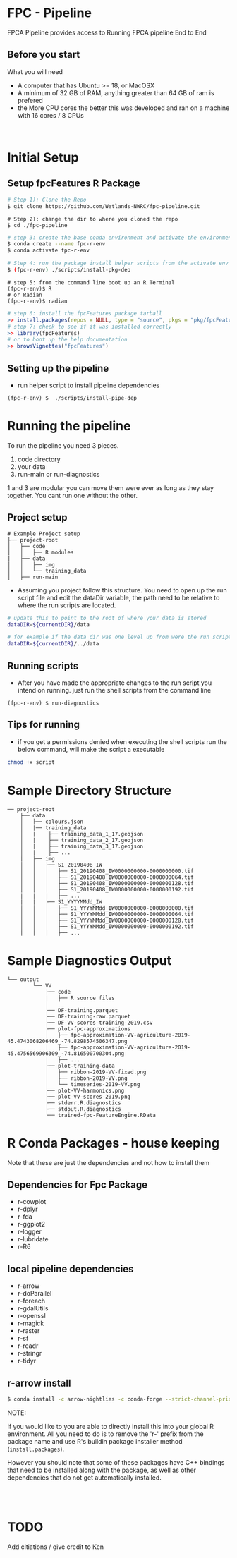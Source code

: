 # FPC - Pipeline
FPCA Pipeline provides access to Running FPCA pipeline End to End

## Before you start
What you will need 
- A computer that has Ubuntu >= 18, or MacOSX 
- A minimum of 32 GB of RAM, anything greater than 64 GB of ram is prefered
- the More CPU cores the better this was developed and ran on a machine with 16 cores / 8 CPUs  
<br>

# Initial Setup
## Setup fpcFeatures R Package
 
```sh
# Step 1): Clone the Repo
$ git clone https://github.com/Wetlands-NWRC/fpc-pipeline.git
```

```shell
# Step 2): change the dir to where you cloned the repo
$ cd ./fpc-pipeline
```

```sh
# step 3: create the base conda environment and activate the environment
$ conda create --name fpc-r-env
$ conda activate fpc-r-env
```
```sh
# Step 4: run the package install helper scripts from the activate env
$ (fpc-r-env) ./scripts/install-pkg-dep
```
```shell
# step 5: from the command line boot up an R Terminal
(fpc-r-env)$ R
# or Radian
(fpc-r-env)$ radian
```
```R
# step 6: install the fpcFeatures package tarball
>> install.packages(repos = NULL, type = "source", pkgs = "pkg/fpcFeatures_0.0.0.0001.tar.gz" )
# step 7: check to see if it was installed correctly
>> library(fpcFeatures)
# or to boot up the help documentation
>> browsVignettes("fpcFeatures")
```

## Setting up the pipeline
- run helper script to install pipeline dependencies
```commandline 
(fpc-r-env) $  ./scripts/install-pipe-dep
```
# Running the pipeline
To run the pipeline you need 3 pieces. 

1. code directory
2. your data
3. run-main or run-diagnostics

1 and 3 are modular you can move them were ever as long as they stay together. You cant run one without the other.

## Project setup
```
# Example Project setup
├── project-root
│   ├── code
│   │   ├── R modules
|   ├── data
│   │   ├── img
│   │   └── training_data
│   ├── run-main
```
- Assuming you project follow this structure. You need to open up the run script file and edit the dataDir variable, the path need to be relative to where the run scripts are located. 
```sh
# update this to point to the root of where your data is stored
dataDIR=${currentDIR}/data

# for example if the data dir was one level up from were the run scripts are it would look like this
dataDIR=${currentDIR}/../data
```
## Running scripts
- After you have made the appropriate changes to the run script you intend on running. just run the shell scripts from the command line
```commandline
(fpc-r-env) $ run-diagnostics
```

## Tips for running
- if you get a permissions denied when executing the shell scripts run the below command, will make the script a executable
```sh
chmod +x script
```


# Sample Directory Structure
```
── project-root
    ├── data
    │   ├── colours.json
    │   |── training_data
    │   |    ├── training_data_1_17.geojson
    │   |    ├── training_data_2_17.geojson
    │   |    ├── training_data_3_17.geojson
    │   |    ├── ...
    |   ├── img
    │   │   ├── S1_20190408_IW
    │   │   │   ├── S1_20190408_IW0000000000-0000000000.tif
    │   │   │   ├── S1_20190408_IW0000000000-0000000064.tif
    │   │   │   ├── S1_20190408_IW0000000000-0000000128.tif
    │   │   │   ├── S1_20190408_IW0000000000-0000000192.tif
    |   |   |   ├── ...
    |   |   ├── S1_YYYYMMdd_IW
    │   │   │   ├── S1_YYYYMMdd_IW0000000000-0000000000.tif
    │   │   │   ├── S1_YYYYMMdd_IW0000000000-0000000064.tif
    │   │   │   ├── S1_YYYYMMdd_IW0000000000-0000000128.tif
    │   │   │   ├── S1_YYYYMMdd_IW0000000000-0000000192.tif
    |   |   |   ├── ...   
``` 

# Sample Diagnostics Output 
```
└── output
        └── VV
            ├── code
            |   ├── R source files
            │   
            ├── DF-training.parquet
            ├── DF-training-raw.parquet
            ├── DF-VV-scores-training-2019.csv
            ├── plot-fpc-approximations
            │   ├── fpc-approximation-VV-agriculture-2019-45.4743068206469_-74.8298574506347.png
            │   ├── fpc-approximation-VV-agriculture-2019-45.4756569906309_-74.816500700304.png
            │   ├── ...
            ├── plot-training-data
            │   ├── ribbon-2019-VV-fixed.png
            │   ├── ribbon-2019-VV.png
            │   └── timeseries-2019-VV.png
            ├── plot-VV-harmonics.png
            ├── plot-VV-scores-2019.png
            ├── stderr.R.diagnostics
            ├── stdout.R.diagnostics
            └── trained-fpc-FeatureEngine.RData

```

# R Conda Packages - house keeping
Note that these are just the dependencies and not how to install them
## Dependencies for Fpc Package
- r-cowplot
- r-dplyr
- r-fda
- r-ggplot2
- r-logger
- r-lubridate
- r-R6

## local pipeline dependencies
- r-arrow
- r-doParallel
- r-foreach
- r-gdalUtils
- r-openssl
- r-magick
- r-raster
- r-sf
- r-readr
- r-stringr
- r-tidyr

## r-arrow install
``` sh
$ conda install -c arrow-nightlies -c conda-forge --strict-channel-priority r-arrow
```

NOTE:

If you would like to you are able to directly install this into your global R environment. All you need to do is to remove the 'r-' prefix from the package name and use R's buildin package installer method (``` install.packages ```).

However you should note that some of these packages have C++ bindings that need to be installed along with the package, as well as other dependencies that do not get automatically installed. 

<br><br>

# TODO 
Add citiations / give credit to Ken
